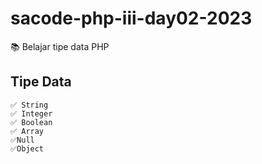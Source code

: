# sacode-php-iii-day02-2023

📚 Belajar tipe data PHP

## Tipe Data

    ✅ String
    ✅ Integer
    ✅ Boolean
    ✅ Array
    ✅Null
    ✅Object
